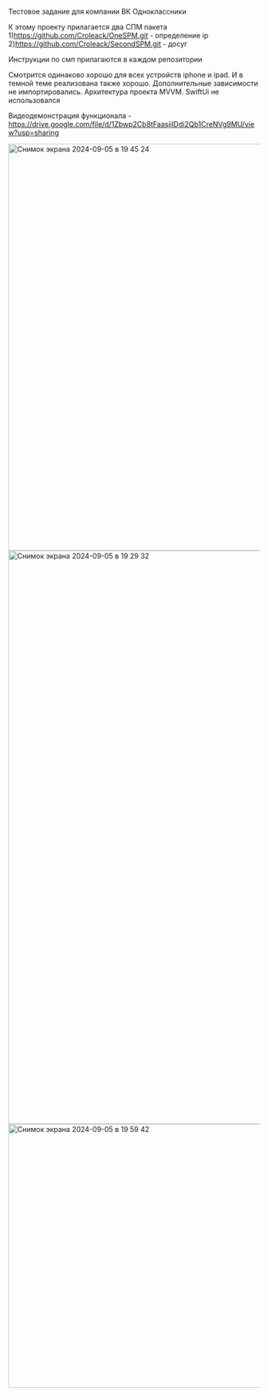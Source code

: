 Тестовое задание для компании ВК Одноклассники

К этому проекту прилагается два СПМ пакета 
1)https://github.com/Croleack/OneSPM.git - определение ip
2)https://github.com/Croleack/SecondSPM.git - досуг 

Инструкции по смп прилагаются в каждом репозитории


Смотрится одинаково хорошо для всех устройств iphone и ipad. И в темной теме реализована также хорошо.
Дополнительные зависимости не импортировались.
Архитектура проекта MVVM.
SwiftUi не использовался 

Видеодемонстрация функционала - https://drive.google.com/file/d/1Zbwp2Cb8tFaasjilDdi2Qb1CreNVg9MU/view?usp=sharing


<img width="816" alt="Снимок экрана 2024-09-05 в 19 45 24" src="https://github.com/user-attachments/assets/dc351ce2-ba92-40b3-aba8-157ab5aaeadb">

<img width="1150" alt="Снимок экрана 2024-09-05 в 19 29 32" src="https://github.com/user-attachments/assets/3a4cb5bf-85ad-49d1-826f-c6afe4b4780e">

<img width="529" alt="Снимок экрана 2024-09-05 в 19 59 42" src="https://github.com/user-attachments/assets/7e6c3cad-207f-45a4-9871-9e31856bbf18">






